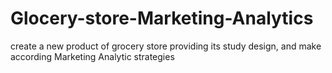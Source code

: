 # Glocery-store-Marketing-Analytics
create a new product of grocery store providing its study design, and make according Marketing Analytic strategies
